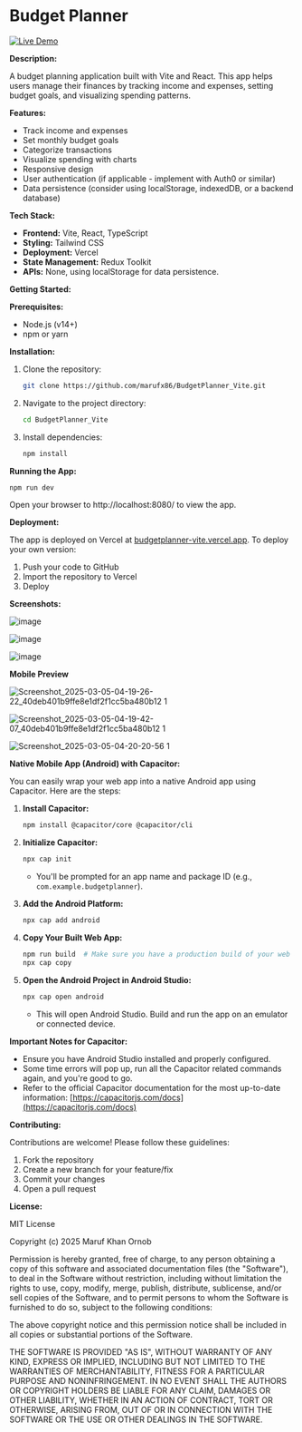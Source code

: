 # Budget Planner

[![Live Demo](https://img.shields.io/badge/Live%20Demo-Visit-brightgreen)](https://budgetplanner-vite.vercel.app)

**Description:**

A budget planning application built with Vite and React. This app helps users manage their finances by tracking income and expenses, setting budget goals, and visualizing spending patterns.

**Features:**

*   Track income and expenses
*   Set monthly budget goals
*   Categorize transactions
*   Visualize spending with charts
*   Responsive design
*   User authentication (if applicable - implement with Auth0 or similar)
*   Data persistence (consider using localStorage, indexedDB, or a backend database)

**Tech Stack:**

*   **Frontend:** Vite, React, TypeScript
*   **Styling:** Tailwind CSS
*   **Deployment:** Vercel
*   **State Management:** Redux Toolkit
*   **APIs:** None, using localStorage for data persistence.

**Getting Started:**

**Prerequisites:**

*   Node.js (v14+)
*   npm or yarn

**Installation:**

1.  Clone the repository:

    ```bash
    git clone https://github.com/marufx86/BudgetPlanner_Vite.git
    ```

2.  Navigate to the project directory:

    ```bash
    cd BudgetPlanner_Vite
    ```

3.  Install dependencies:

    ```bash
    npm install
    ```


**Running the App:**

```bash
npm run dev
```

Open your browser to http://localhost:8080/ to view the app.

**Deployment:**

The app is deployed on Vercel at [budgetplanner-vite.vercel.app](https://budgetplanner-vite.vercel.app).  To deploy your own version:

1.  Push your code to GitHub
2.  Import the repository to Vercel
3.  Deploy

**Screenshots:**

![image](https://github.com/user-attachments/assets/ac2fb58e-5bbe-495f-96b0-1df93526ac95)

![image](https://github.com/user-attachments/assets/0f28341c-8bd5-4a81-9645-c5ebb3cff07c)

![image](https://github.com/user-attachments/assets/916d9b0d-6dc9-47e4-88f4-182668d0886c)


**Mobile Preview**

![Screenshot_2025-03-05-04-19-26-22_40deb401b9ffe8e1df2f1cc5ba480b12 1](https://github.com/user-attachments/assets/7a4bc532-682f-43c6-baf5-afc59f3141a8)

![Screenshot_2025-03-05-04-19-42-07_40deb401b9ffe8e1df2f1cc5ba480b12 1](https://github.com/user-attachments/assets/b4f8710d-3796-442c-b642-6fe9931029fa)

![Screenshot_2025-03-05-04-20-20-56 1](https://github.com/user-attachments/assets/0be1107b-0967-4d3d-b0a4-34bb1e087101)


**Native Mobile App (Android) with Capacitor:**

You can easily wrap your web app into a native Android app using Capacitor. Here are the steps:

1.  **Install Capacitor:**

    ```bash
    npm install @capacitor/core @capacitor/cli
    ```

2.  **Initialize Capacitor:**

    ```bash
    npx cap init
    ```

    *   You'll be prompted for an app name and package ID (e.g., `com.example.budgetplanner`).

3.  **Add the Android Platform:**

    ```bash
    npx cap add android
    ```

4.  **Copy Your Built Web App:**

    ```bash
    npm run build  # Make sure you have a production build of your web app.
    npx cap copy
    ```

5.  **Open the Android Project in Android Studio:**

    ```bash
    npx cap open android
    ```

    *   This will open Android Studio. Build and run the app on an emulator or connected device.

**Important Notes for Capacitor:**

*   Ensure you have Android Studio installed and properly configured.
*   Some time errors will pop up, run all the Capacitor related commands again, and you're good to go.
*   Refer to the official Capacitor documentation for the most up-to-date information: [https://capacitorjs.com/docs](https://capacitorjs.com/docs)


**Contributing:**

Contributions are welcome! Please follow these guidelines:

1.  Fork the repository
2.  Create a new branch for your feature/fix
3.  Commit your changes
4.  Open a pull request

**License:**

MIT License

Copyright (c) 2025 Maruf Khan Ornob

Permission is hereby granted, free of charge, to any person obtaining a copy
of this software and associated documentation files (the "Software"), to deal
in the Software without restriction, including without limitation the rights
to use, copy, modify, merge, publish, distribute, sublicense, and/or sell
copies of the Software, and to permit persons to whom the Software is
furnished to do so, subject to the following conditions:

The above copyright notice and this permission notice shall be included in all
copies or substantial portions of the Software.

THE SOFTWARE IS PROVIDED "AS IS", WITHOUT WARRANTY OF ANY KIND, EXPRESS OR
IMPLIED, INCLUDING BUT NOT LIMITED TO THE WARRANTIES OF MERCHANTABILITY,
FITNESS FOR A PARTICULAR PURPOSE AND NONINFRINGEMENT. IN NO EVENT SHALL THE
AUTHORS OR COPYRIGHT HOLDERS BE LIABLE FOR ANY CLAIM, DAMAGES OR OTHER
LIABILITY, WHETHER IN AN ACTION OF CONTRACT, TORT OR OTHERWISE, ARISING FROM,
OUT OF OR IN CONNECTION WITH THE SOFTWARE OR THE USE OR OTHER DEALINGS IN THE
SOFTWARE.

